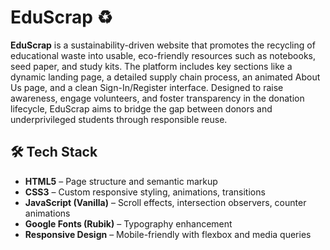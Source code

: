 # EduScrap ♻️

**EduScrap** is a sustainability-driven website that promotes the recycling of educational waste into usable, eco-friendly resources such as notebooks, seed paper, and study kits. The platform includes key sections like a dynamic landing page, a detailed supply chain process, an animated About Us page, and a clean Sign-In/Register interface. Designed to raise awareness, engage volunteers, and foster transparency in the donation lifecycle, EduScrap aims to bridge the gap between donors and underprivileged students through responsible reuse.

## 🛠️ Tech Stack
- **HTML5** – Page structure and semantic markup  
- **CSS3** – Custom responsive styling, animations, transitions  
- **JavaScript (Vanilla)** – Scroll effects, intersection observers, counter animations  
- **Google Fonts (Rubik)** – Typography enhancement  
- **Responsive Design** – Mobile-friendly with flexbox and media queries  
